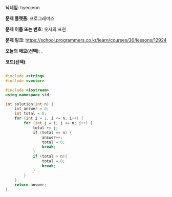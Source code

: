 **닉네임**: hyeojeon

**문제 플랫폼**: 프로그래머스

**문제 이름 또는 번호**: 숫자의 표현

**문제 링크**: https://school.programmers.co.kr/learn/courses/30/lessons/12924

**오늘의 메모(선택)**: .

**코드(선택)**:

```cpp

#include <string>
#include <vector>

#include <iostream>
using namespace std;

int solution(int n) {
    int answer = 0;
    int total = 0;
    for (int i = 1; i <= n; i++) {
        for (int j = i; j <= n; j++) {
            total += j;
            if (total == n) {
                answer++;
                total = 0;
                break;
            }
            if (total > n){
                total = 0;
                break;
            }
        }
    }
    return answer;
}

```
